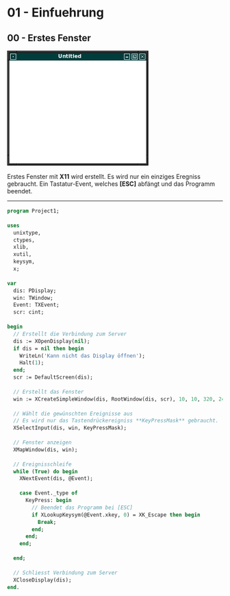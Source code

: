 # 01 - Einfuehrung
## 00 - Erstes Fenster

![image.png](image.png)

Erstes Fenster mit **X11** wird erstellt.
Es wird nur ein einziges Eregniss gebraucht.
Ein Tastatur-Event, welches **[ESC]** abfängt und das Programm beendet.

---

```pascal
program Project1;

uses
  unixtype,
  ctypes,
  xlib,
  xutil,
  keysym,
  x;

var
  dis: PDisplay;
  win: TWindow;
  Event: TXEvent;
  scr: cint;

begin
  // Erstellt die Verbindung zum Server
  dis := XOpenDisplay(nil);
  if dis = nil then begin
    WriteLn('Kann nicht das Display öffnen');
    Halt(1);
  end;
  scr := DefaultScreen(dis);

  // Erstellt das Fenster
  win := XCreateSimpleWindow(dis, RootWindow(dis, scr), 10, 10, 320, 240, 1, BlackPixel(dis, scr), WhitePixel(dis, scr));

  // Wählt die gewünschten Ereignisse aus
  // Es wird nur das Tastendrückereigniss **KeyPressMask** gebraucht.
  XSelectInput(dis, win, KeyPressMask);

  // Fenster anzeigen
  XMapWindow(dis, win);

  // Ereignisschleife
  while (True) do begin
    XNextEvent(dis, @Event);

    case Event._type of
      KeyPress: begin
        // Beendet das Programm bei [ESC]
        if XLookupKeysym(@Event.xkey, 0) = XK_Escape then begin
          Break;
        end;
      end;
    end;

  end;

  // Schliesst Verbindung zum Server
  XCloseDisplay(dis);
end.
```



